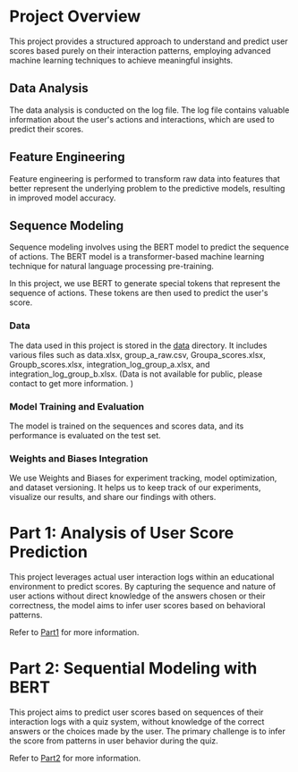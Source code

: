 # Project Overview
This project provides a structured approach to understand and predict user scores based purely on their interaction patterns, employing advanced machine learning techniques to achieve meaningful insights.

## Data Analysis
The data analysis is conducted on the log file. The log file contains valuable information about the user's actions and interactions, which are used to predict their scores.



## Feature Engineering
Feature engineering is performed to transform raw data into features that better represent the underlying problem to the predictive models, resulting in improved model accuracy.

## Sequence Modeling
Sequence modeling involves using the BERT model to predict the sequence of actions. The BERT model is a transformer-based machine learning technique for natural language processing pre-training. 

In this project, we use BERT to generate special tokens that represent the sequence of actions. These tokens are then used to predict the user's score.

### Data
The data used in this project is stored in the [data](data/) directory. It includes various files such as data.xlsx, group_a_raw.csv, Groupa_scores.xlsx, Groupb_scores.xlsx, integration_log_group_a.xlsx, and integration_log_group_b.xlsx. (Data is not available for public, please contact to get more information. )

### Model Training and Evaluation
The model is trained on the sequences and scores data, and its performance is evaluated on the test set.

### Weights and Biases Integration
We use Weights and Biases for experiment tracking, model optimization, and dataset versioning. It helps us to keep track of our experiments, visualize our results, and share our findings with others.

# Part 1: Analysis of User Score Prediction

This project leverages actual user interaction logs within an educational environment to predict scores. By capturing the sequence and nature of user actions without direct knowledge of the answers chosen or their correctness, the model aims to infer user scores based on behavioral patterns.

Refer to [Part1](/DataAnalysis) for more information.


# Part 2: Sequential Modeling with BERT

This project aims to predict user scores based on sequences of their interaction logs with a quiz system, without knowledge of the correct answers or the choices made by the user. The primary challenge is to infer the score from patterns in user behavior during the quiz.

Refer to [Part2](/SeqModel) for more information.





